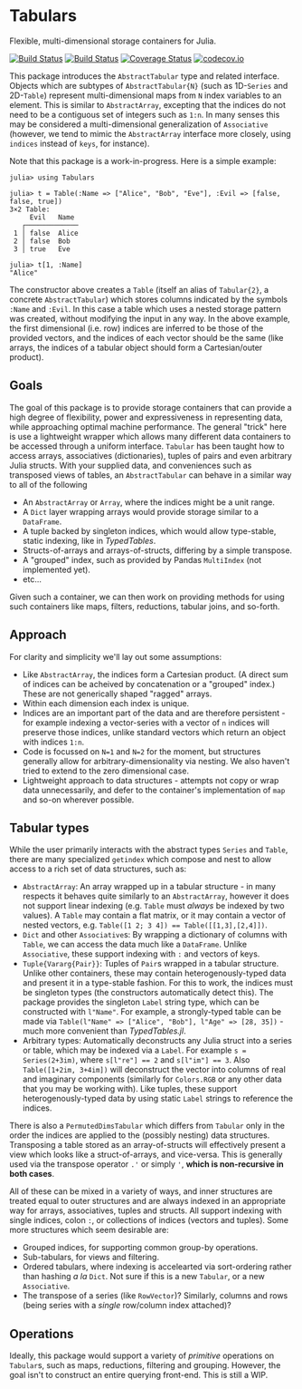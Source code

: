 # Tabulars

Flexible, multi-dimensional storage containers for Julia.

[![Build Status](https://travis-ci.org/andyferris/Tabulars.jl.svg?branch=master)](https://travis-ci.org/andyferris/Tabulars.jl)
[![Build Status](https://ci.appveyor.com/api/projects/status/7nx9q1b5ogrysafk?svg=true)](https://ci.appveyor.com/project/andyferris/tabulars-jl)
[![Coverage Status](https://coveralls.io/repos/andyferris/Tabulars.jl/badge.svg?branch=master&service=github)](https://coveralls.io/github/andyferris/Tabulars.jl?branch=master)
[![codecov.io](http://codecov.io/github/andyferris/Tabulars.jl/coverage.svg?branch=master)](http://codecov.io/github/andyferris/Tabulars.jl?branch=master)

This package introduces the `AbstractTabular` type and related
interface. Objects which are subtypes of `AbstractTabular{N}` (such as 1D-`Series` and
2D-`Table`) represent multi-dimensional maps from `N` index variables to an
element. This is similar to `AbstractArray`, excepting that the indices do not
need to be a contiguous set of integers such as `1:n`. In many senses this may
be considered a multi-dimensional generalization of `Associative` (however, we
tend to mimic the `AbstractArray` interface more closely, using `indices`
instead of `keys`, for instance).

Note that this package is a work-in-progress. Here is a simple example:

```
julia> using Tabulars

julia> t = Table(:Name => ["Alice", "Bob", "Eve"], :Evil => [false, false, true])
3×2 Table:
     Evil   Name
   ┌─────────────
 1 │ false  Alice
 2 │ false  Bob
 3 │ true   Eve

julia> t[1, :Name]
"Alice"
```

The constructor above creates a `Table` (itself an alias of
`Tabular{2}`, a concrete `AbstractTabular`) which stores columns indicated
by the symbols `:Name` and `:Evil`.
In this case a table which uses a nested storage pattern was created, without
modifying the input in any way.  In the above example, the
first dimensional (i.e. row) indices are inferred to be those of the provided
vectors, and the indices of each vector should be the same (like arrays, the 
indices of a tabular object should form a Cartesian/outer product).

## Goals

The goal of this package is to provide storage containers that can provide a
high degree of flexibility, power and expressiveness in representing data, while
approaching optimal machine performance. The general "trick" here is use a
lightweight wrapper which allows many different data containers to be
accessed through a uniform interface. `Tabular` has been taught how to access
arrays, associatives (dictionaries), tuples of pairs and even arbitrary Julia
structs. With your supplied data, and conveniences such as transposed views
of tables, an `AbstractTabular` can behave in a similar way to all of the
following

 * An `AbstractArray` or `Array`, where the indices might be a unit range.
 * A `Dict` layer wrapping arrays would provide storage similar to a `DataFrame`.
 * A tuple backed by singleton indices, which would allow type-stable, static
   indexing, like in *TypedTables*.
 * Structs-of-arrays and arrays-of-structs, differing by a simple transpose.
 * A "grouped" index, such as provided by Pandas `MultiIndex` (not implemented
   yet).
 * etc...

Given such a container, we can then work on providing methods for using such
containers like maps, filters, reductions, tabular joins, and so-forth.

## Approach

For clarity and simplicity we'll lay out some assumptions:

 * Like `AbstractArray`, the indices form a Cartesian product. (A direct sum of
   indices can be acheived by concatenation or a "grouped" index.) These are not
   generically shaped "ragged" arrays.
 * Within each dimension each index is unique.
 * Indices are an important part of the data and are therefore persistent - for
   example indexing a vector-series with a vector of `n` indices will preserve
   those indices, unlike standard vectors which return an object with indices `1:n`.
 * Code is focussed on `N=1` and `N=2` for the moment, but structures generally
   allow for arbitrary-dimensionality via nesting. We also haven't tried to extend to
   the zero dimensional case.
 * Lightweight approach to data structures - attempts not copy or wrap data unnecessarily,
   and defer to the container's implementation of `map` and so-on wherever possible.

## Tabular types

While the user primarily interacts with the abstract types `Series` and `Table`,
there are many specialized `getindex` which compose and nest to allow access to
a rich set of data structures, such as:

 * `AbstractArray`: An array wrapped up in a tabular
   structure - in many respects it behaves quite similarly to an `AbstractArray`,
   however it does not support linear indexing (e.g. `Table` must *always*
   be indexed by two values). A `Table` may contain a flat matrix, or it
   may contain a vector of nested vectors, e.g.
   `Table([1 2; 3 4]) == Table([[1,3],[2,4]])`.
 * `Dict` and other `Associative`s: By wrapping a dictionary of columns with
   `Table`, we can access the data much like a `DataFrame`. Unlike `Associative`,
   these support indexing with `:` and vectors of keys. 
 * `Tuple{Vararg{Pair}}`: Tuples of `Pair`s wrapped in a tabular
   structure. Unlike other containers, these may contain heterogenously-typed
   data and present it in a type-stable fashion. For this to work, the indices
   must be singleton types (the constructors automatically detect this). The
   package provides the singleton `Label` string type, which can be constructed
   with `l"Name"`. For example, a strongly-typed table can be made via
   `Table(l"Name" => ["Alice", "Bob"], l"Age" => [28, 35])` - much more convenient
   than *TypedTables.jl*.
 * Arbitrary types: Automatically deconstructs any Julia struct into a series or table,
   which may be indexed via a `Label`. For example `s = Series(2+3im)`, where
   `s[l"re"] == 2` and `s[l"im"] == 3`. Also `Table([1+2im, 3+4im])` will
   deconstruct the vector into columns of real and imaginary components (similarly for
   `Colors.RGB` or any other data that you may be working with). Like tuples, these
   support heterogenously-typed data by using static `Label` strings to reference the indices.

There is also a `PermutedDimsTabular` which differs from `Tabular` only in the
order the indices are applied to the (possibly nesting) data structures. 
Transposing a table stored as an array-of-structs will effectively present a 
view which looks like a struct-of-arrays, and vice-versa. This is generally used
via the transpose operator `.'` or simply  `'`, **which is non-recursive in both cases**.

All of these can be mixed in a variety of ways, and inner structures
are treated equal to outer structures and are always indexed in an appropriate way 
for arrays, associatives, tuples and structs. All support indexing with single indices, colon `:`, or
collections of indices (vectors and tuples). 
Some more structures which seem desirable are:

 * Grouped indices, for supporting common group-by operations.
 * Sub-tabulars, for views and filtering.
 * Ordered tabulars, where indexing is accelearted via sort-ordering rather than
   hashing *a la* `Dict`. Not sure if this is a new `Tabular`, or a new
   `Associative`.
 * The transpose of a series (like `RowVector`)? Similarly, columns and rows
   (being series with a *single* row/column index attached)?

## Operations

Ideally, this package would support a variety of *primitive* operations on
`Tabular`s, such as maps, reductions, filtering and grouping. However, the goal
isn't to construct an entire querying front-end. This is still a WIP.

